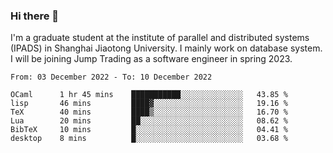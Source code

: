 ### Hi there 👋

I'm a graduate student at the institute of parallel and distributed systems (IPADS) in Shanghai Jiaotong University. I mainly work on database system. I will be joining Jump Trading as a software engineer in spring 2023.

<!--START_SECTION:waka-->

```text
From: 03 December 2022 - To: 10 December 2022

OCaml      1 hr 45 mins    ███████████░░░░░░░░░░░░░░   43.85 %
lisp       46 mins         ████▓░░░░░░░░░░░░░░░░░░░░   19.16 %
TeX        40 mins         ████▒░░░░░░░░░░░░░░░░░░░░   16.70 %
Lua        20 mins         ██░░░░░░░░░░░░░░░░░░░░░░░   08.62 %
BibTeX     10 mins         █░░░░░░░░░░░░░░░░░░░░░░░░   04.41 %
desktop    8 mins          █░░░░░░░░░░░░░░░░░░░░░░░░   03.68 %
```

<!--END_SECTION:waka-->

<!--
**yqmmm/yqmmm** is a ✨ _special_ ✨ repository because its `README.md` (this file) appears on your GitHub profile.

Here are some ideas to get you started:

- 🔭 I’m currently working on ...
- 🌱 I’m currently learning ...
- 👯 I’m looking to collaborate on ...
- 🤔 I’m looking for help with ...
- 💬 Ask me about ...
- 📫 How to reach me: ...
- 😄 Pronouns: ...
- ⚡ Fun fact: ...
-->
